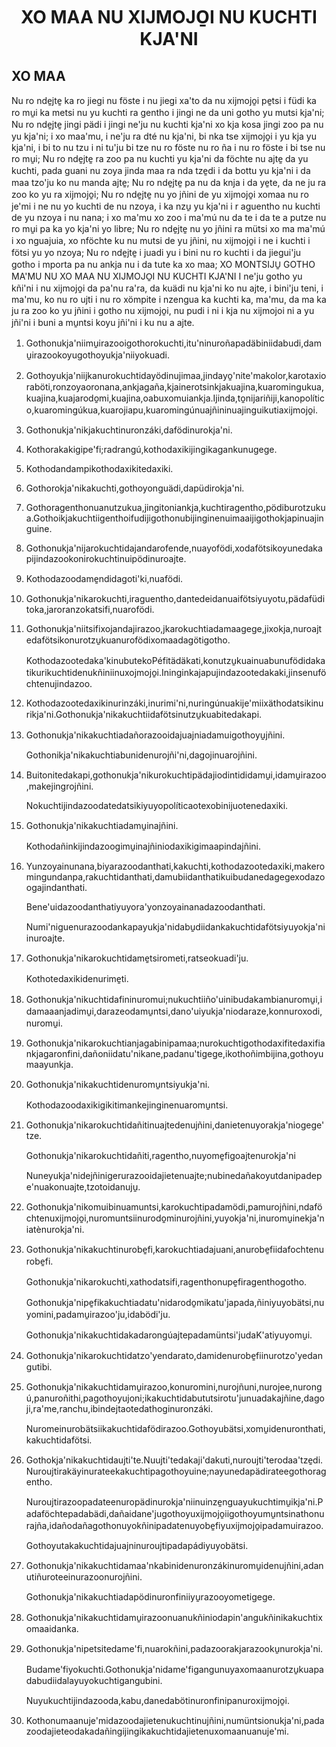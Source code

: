 <h1 align='center'>XO MAA NU XIJMOJO̱I NU KUCHTI KJA'NI</h1>
<h2>XO MAA</h2>
<p>Nu ro nde̱jte̱ ka ro jiegi nu föste i nu jiegi xa'to da nu xijmojo̱i pe̱tsi i füdi ka ro mu̱i ka metsi nu yu kuchti ra gentho i jingi ne da uni gotho yu mutsi kja'ni;
Nu ro nde̱jte̱ jingi pädi i jingi ne'ju nu kuchti kja'ni xo kja kosa jingi zoo pa nu yu kja'ni; i xo maa'mu, i ne'ju ra dté nu kja'ni, bi nka tse xijmojo̱i i yu kja yu kja'ni, i bi to nu tzu i ni tu'ju bi tze nu ro föste nu ro ña i nu ro föste i bi tse nu ro mu̱i;
Nu ro nde̱jte̱ ra zoo pa nu kuchti yu kja'ni da föchte nu ajte̱ da yu kuchti, pada guani nu zoya jinda maa ra nda tze̱di i da bottu yu kja'ni i da maa tzo'ju ko nu manda ajte̱;
Nu ro nde̱jte̱ pa nu da knja i da ye̱te, da ne ju ra zoo ko yu ra xijmojo̱i;
Nu ro nde̱jte̱ nu yo jñini de yu xijmojo̱i xomaa nu ro je'mi i ne nu yo kuchti de nu nzoya, i ka nzu̱ yu kja'ni i r aguentho nu kuchti de yu nzoya i nu nana; i xo ma'mu xo zoo i ma'mú nu da te i da te a putze nu ro mu̱i pa ka yo kja'ni yo libre;
Nu ro nde̱jte̱ nu yo jñini ra mütsi xo ma ma'mú i xo nguajuia, xo nföchte ku nu mutsi de yu jñini, nu xijmojo̱i i ne i kuchti i fötsi yu yo nzoya;
Nu ro nde̱jte̱ i juadi yu i bini nu ro kuchti i da jiegui'ju gotho i mporta pa nu ankja nu i da tute ka xo maa;
XO MONTSIJU̱ GOTHO MA'MU NU XO MAA NU XIJMOJO̱I NU KUCHTI KJA'NI
I ne'ju gotho yu kñi'ni i nu xijmojo̱i da pa'nu ra'ra, da kuädi nu kja'ni ko nu ajte, i bini'ju teni, i ma'mu, ko nu ro ujti i nu ro xömpite i nzengua ka kuchti ka, ma'mu, da ma ka ju ra zoo ko yu jñini i gotho nu xijmojo̱i, nu pudi i ni i kja nu xijmojoi ni a yu jñi'ni i buni a mu̱ntsi koyu jñi'ni i ku nu a ajte.</p>
<ol>
  <li>
    <p>Gothonukja'niimu̱irazooigothorokuchti,itu'ninuroñapadäbiniidabudi,damu̱irazookoyugothoyukja'niiyokuadi.</p>
  </li>
  <li>
    <p>Gothoyukja'niijkanurokuchtidayödinujimaa,jindayo̱'nite'makolor,karotaxioraböti,ronzoyaoronana,ankjagaña,kjainerotsinkjakuajina,kuaromingukua,kuajina,kuajarodo̱mi,kuajina,oabuxomuiankja.Ijinda,to̱nijariñiji,kanopolítico,kuaromingúkua,kuarojiapu,kuaromingúnuajñininuajinguikutiaxijmojo̱i.</p>
  </li>
  <li>
    <p>Gothonukja'nikjakuchtinuronzáki,dafödinurokja'ni.</p>
  </li>
  <li>
    <p>Kothorakakigipe'fi;radrangú,kothodaxikijingikagankunugege.</p>
  </li>
  <li>
    <p>Kothodandampikothodaxikitedaxiki.</p>
  </li>
  <li>
    <p>Gothorokja'nikakuchti,gothoyonguädi,dapüdirokja'ni.</p>
  </li>
  <li>
    <p>Gothoragenthonuanutzukua,jingitoniankja,kuchtiragentho,pödiburotzukua.Gothoikjakuchtiigenthoifudijigothonubijinginenuimaaijigothokjapinuajinguine.</p>
  </li>
  <li>
    <p>Gothonukja'nijarokuchtidajandarofende,nuayofödi,xodafötsikoyunedakapijindazookonirokuchtinuipödinuroajte.</p>
  </li>
  <li>
    <p>Kothodazoodame̱ndidagoti'ki,nuafödi.</p>
  </li>
  <li>
    <p>Gothonukja'nikarokuchti,iraguentho,dantedeidanuaifötsiyuyotu,pädafüditoka,jaroranzokatsifi,nuarofödi.</p>
  </li>
  <li>
    <p>Gothonukja'niitsifixojandajirazoo,jkarokuchtiadamaagege,jixokja,nuroajtedafötsikonurotzu̱kuanurofödixomaadagötigotho.</p>
    <p>Kothodazootedaka'kinubutekoPéfitädäkati,konutzu̱kuainuabunufödidakatikurikuchtidenukñiniinuxojmojo̱i.Ininginkajapujindazootedakaki,jinsenuföchtenujindazoo.</p>
  </li>
  <li>
    <p>Kothodazootedaxikinurinzáki,inurimi'ni,nuringúnuakije'miixäthodatsikinurikja'ni.Gothonukja'nikakuchtiidafötsinutzu̱kuabitedakapi.</p>
  </li>
  <li>
    <p>Gothonukja'nikakuchtiadañorazooidajuajniadamuigothoyu̱jñini.</p>
    <p>Gothonikja'nikakuchtiabunidenurojñi'ni,dagojinuarojñini.</p>
  </li>
  <li>
    <p>Buitonitedakapi,gothonukja'nikurokuchtipädajiodintididamu̱i,idamu̱irazoo,makejingrojñini.</p>
    <p>Nokuchtijindazoodatedatsikiyuyopolíticaotexobinijuotenedaxiki.</p>
  </li>
  <li>
    <p>Gothonukja'nikakuchtiadamu̱inajñini.</p>
    <p>Kothodañinkijindazoogimu̱inajñiniodaxikigimaapindajñini.</p>
  </li>
  <li>
    <p>Yunzoyainunana,biyarazoodanthati,kakuchti,kothodazootedaxiki,makeromingundanpa,rakuchtidanthati,damubiidanthatikuibudanedagegexodazoogajindanthati.</p>
    <p>Bene'uidazoodanthatiyuyora'yonzoyainanadazoodanthati.</p>
    <p>Numi'niguenurazoodankapayukja'nidabu̱diidankakuchtidafötsiyuyokja'niinuroajte.</p>
  </li>
  <li>
    <p>Gothonukja'nikarokuchtidame̱tsirometi,ratseokuadi'ju.</p>
    <p>Kothotedaxikidenurime̱ti.</p>
  </li>
  <li>
    <p>Gothonukja'nikuchtidafininuromui;nukuchtiiño'uinibudakambianuromu̱i,idamaaanjadimu̱i,darazeodamu̱ntsi,dano'uiyukja'niodaraze,konnuroxodi,nuromu̱i.</p>
  </li>
  <li>
    <p>Gothonukja'nikarokuchtianjagabinipamaa;nurokuchtigothodaxifitedaxifiankjagaronfini,dañoniidatu'nikane,padanu'tigege,ikothoñimbijina,gothoyumaayunkja.</p>
  </li>
  <li>
    <p>Gothonukja'nikakuchtidenuromu̱ntsiyukja'ni.</p>
    <p>Kothodazoodaxikigikitimankejinginenuaromu̱ntsi.</p>
  </li>
  <li>
    <p>Gothonukja'nikarokuchtidañitinuajtedenujñini,danietenuyorakja'niogege'tze.</p>
    <p>Gothonukja'nikarokuchtidañiti,ragentho,nuyome̱figoajtenurokja'ni</p>
    <p>Nuneyukja'nidejñinigerurazooidajietenuajte;nubinedañakoyutdanipadepe'nuakonuajte,tzotoidanuju̱.</p>
  </li>
  <li>
    <p>Gothonukja'nikomuibinuamuntsi,karokuchtipadamödi,pamurojñini,ndaföchtenuxijmojo̱i,nuromuntsiinurodo̱minurojñini,yuyokja'ni,inuromu̱inekja'niatènurokja'ni.</p>
  </li>
  <li>
    <p>Gothonukja'nikakuchtinurobe̱fi,karokuchtiadajuani,anurobe̱fiidafochtenurobe̱fi.</p>
    <p>Gothonukja'nikarokuchti,xathodatsifi,ragenthonupe̱firagenthogotho.</p>
    <p>Gothonukja'nipe̱fikakuchtiadatu'nidarodo̱mikatu'japada,ñiniyuyobätsi,nuyomini,padamu̱irazoo'ju,idabödi'ju.</p>
    <p>Gothonukja'nikakuchtidakadarongúajtepadamüntsi'judaK'atiyuyomu̱i.</p>
  </li>
  <li>
    <p>Gothonukja'nikarokuchtidatzo'yendarato,damidenurobe̱fiinurotzo'yedangutibi.</p>
  </li>
  <li>
    <p>Gothonukja'nikakuchtidamu̱irazoo,konuromini,nurojñuni,nurojee,nurongú,panuroñithi,pagothoyujoni;ikakuchtidabututsirotu'junuadakajñine,dagoji,ra'me,ranchu,ibindejtaotedathoginuronzáki.</p>
    <p>Nuromeinurobätsiikakuchtidafödirazoo.Gothoyubätsi,xomu̱idenuronthati,kakuchtidafötsi.</p>
  </li>
  <li>
    <p>Gothokja'nikakuchtidaujti'te.Nuujti'tedakaji'dakuti,nuroujti'terodaa'tze̱di.Nuroujtirakäyinurateekakuchtipagothoyuine;nayunedapädirateegothoragentho.</p>
    <p>Nuroujtirazoopadateenuropädinurokja'niinuinze̱nguayukuchtimu̱ikja'ni.Padaföchtepadabädi,dañaidane'jugothoyuxijmojo̱iigothoyumu̱ntsinathonurajña,idañodañagothonuyokñinipadatenuyobe̱fiyuxijmojo̱ipadamuirazoo.</p>
    <p>Gothoyutakakuchtidajuajninuroujtipadapádiyuyobätsi.</p>
  </li>
  <li>
    <p>Gothonukja'nikakuchtidamaa'nkabinidenuronzákinuromu̱idenujñini,adanutiñuroteeinurazoonurojñini.</p>
    <p>Gothonukja'nikakuchtiadapödinuronfiniiyu̱razooyometigege.</p>
  </li>
  <li>
    <p>Gothonukja'nikakuchtidamu̱irazoonuanukñiniodapin'angukñinikakuchtixomaaidanka.</p>
  </li>
  <li>
    <p>Gothonukja'nipetsitedame'fi,nuarokñini,padazoorakjarazooku̱nurokja'ni.</p>
    <p>Budame'fiyokuchti.Gothonukja'nidame'figangunuyaxomaanurotzu̱kuapadabudiidalayuyokuchtigangubini.</p>
    <p>Nuyukuchtijindazooda,kabu,danedabötinuronfinipanuroxijmojo̱i.</p>
  </li>
  <li>
    <p>Kothonumaanuje'midazoodajietenukuchtinujñini,numüntsionukja'ni,padazoodajieteodakadañingijingikakuchtidajietenuxomaanuanuje'mi.</p>
  </li>
</ol>